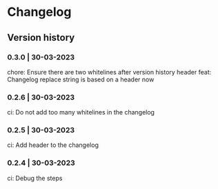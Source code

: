 # Changelog

## Version history

### 0.3.0 | 30-03-2023

chore: Ensure there are two whitelines after version history header
feat: Changelog replace string is based on a header now

### 0.2.6 | 30-03-2023

ci: Do not add too many whitelines in the changelog

### 0.2.5 | 30-03-2023

ci: Add header to the changelog

### 0.2.4 | 30-03-2023

ci: Debug the steps



